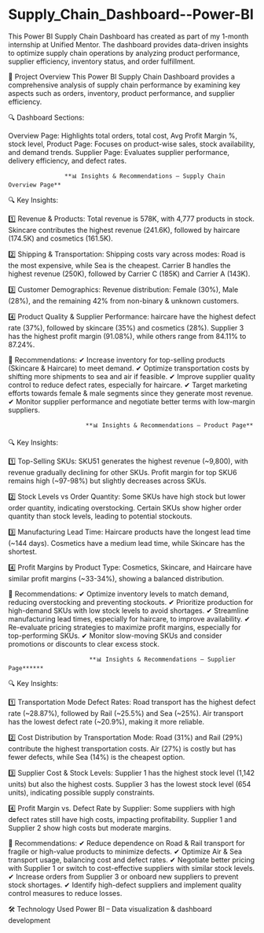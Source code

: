 # Supply_Chain_Dashboard--Power-BI
This Power BI Supply Chain Dashboard has created as part of my 1-month internship at Unified Mentor. The dashboard provides data-driven insights to optimize supply chain operations by analyzing product performance, supplier efficiency, inventory status, and order fulfillment.

🔹 Project Overview
This Power BI Supply Chain Dashboard provides a comprehensive analysis of supply chain performance by examining key aspects such as orders, inventory, product performance, and supplier efficiency.

🔍 Dashboard Sections:

Overview Page: Highlights total orders, total cost, Avg Profit Margin %, stock level, 
Product Page: Focuses on product-wise sales, stock availability, and demand trends.
Supplier Page: Evaluates supplier performance, delivery efficiency, and defect rates.



                    **📊 Insights & Recommendations – Supply Chain Overview Page**

🔍 Key Insights:

1️⃣ Revenue & Products:
Total revenue is 578K, with 4,777 products in stock.
Skincare contributes the highest revenue (241.6K), followed by haircare (174.5K) and cosmetics (161.5K).

2️⃣ Shipping & Transportation:
Shipping costs vary across modes: Road is the most expensive, while Sea is the cheapest.
Carrier B handles the highest revenue (250K), followed by Carrier C (185K) and Carrier A (143K).

3️⃣ Customer Demographics:
Revenue distribution: Female (30%), Male (28%), and the remaining 42% from non-binary & unknown customers.

4️⃣ Product Quality & Supplier Performance:
haircare have the highest defect rate (37%), followed by skincare (35%) and cosmetics (28%).
Supplier 3 has the highest profit margin (91.08%), while others range from 84.11% to 87.24%.

🚀 Recommendations:
✔ Increase inventory for top-selling products (Skincare & Haircare) to meet demand.
✔ Optimize transportation costs by shifting more shipments to sea and air if feasible.
✔ Improve supplier quality control to reduce defect rates, especially for haircare.
✔ Target marketing efforts towards female & male segments since they generate most revenue.
✔ Monitor supplier performance and negotiate better terms with low-margin suppliers.

                          **📊 Insights & Recommendations – Product Page**

🔍 Key Insights:

1️⃣ Top-Selling SKUs:
SKU51 generates the highest revenue (~9,800), with revenue gradually declining for other SKUs.
Profit margin for top SKU6 remains high (~97-98%) but slightly decreases across SKUs.

2️⃣ Stock Levels vs Order Quantity:
Some SKUs have high stock but lower order quantity, indicating overstocking.
Certain SKUs show higher order quantity than stock levels, leading to potential stockouts.

3️⃣ Manufacturing Lead Time:
Haircare products have the longest lead time (~144 days).
Cosmetics have a medium lead time, while Skincare has the shortest.

4️⃣ Profit Margins by Product Type:
Cosmetics, Skincare, and Haircare have similar profit margins (~33-34%), showing a balanced distribution.

🚀 Recommendations:
✔ Optimize inventory levels to match demand, reducing overstocking and preventing stockouts.
✔ Prioritize production for high-demand SKUs with low stock levels to avoid shortages.
✔ Streamline manufacturing lead times, especially for haircare, to improve availability.
✔ Re-evaluate pricing strategies to maximize profit margins, especially for top-performing SKUs.
✔ Monitor slow-moving SKUs and consider promotions or discounts to clear excess stock.

                           **📊 Insights & Recommendations – Supplier Page******
🔍 Key Insights:

1️⃣ Transportation Mode Defect Rates:
Road transport has the highest defect rate (~28.87%), followed by Rail (~25.5%) and Sea (~25%).
Air transport has the lowest defect rate (~20.9%), making it more reliable.

2️⃣ Cost Distribution by Transportation Mode:
Road (31%) and Rail (29%) contribute the highest transportation costs.
Air (27%) is costly but has fewer defects, while Sea (14%) is the cheapest option.

3️⃣ Supplier Cost & Stock Levels:
Supplier 1 has the highest stock level (1,142 units) but also the highest costs.
Supplier 3 has the lowest stock level (654 units), indicating possible supply constraints.

4️⃣ Profit Margin vs. Defect Rate by Supplier:
Some suppliers with high defect rates still have high costs, impacting profitability.
Supplier 1 and Supplier 2 show high costs but moderate margins.

🚀 Recommendations:
✔ Reduce dependence on Road & Rail transport for fragile or high-value products to minimize defects.
✔ Optimize Air & Sea transport usage, balancing cost and defect rates.
✔ Negotiate better pricing with Supplier 1 or switch to cost-effective suppliers with similar stock levels.
✔ Increase orders from Supplier 3 or onboard new suppliers to prevent stock shortages.
✔ Identify high-defect suppliers and implement quality control measures to reduce losses.

🛠️ Technology Used
Power BI – Data visualization & dashboard development
